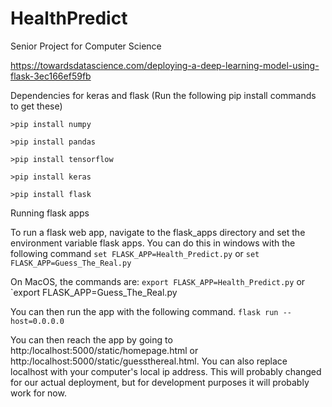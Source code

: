 # HealthPredict
Senior Project for Computer Science

https://towardsdatascience.com/deploying-a-deep-learning-model-using-flask-3ec166ef59fb

Dependencies for keras and flask
(Run the following pip install commands to get these)

`>pip install numpy`

`>pip install pandas`

`>pip install tensorflow`

`>pip install keras`

`>pip install flask`

Running flask apps 

To run a flask web app, navigate to the flask_apps directory and set the environment variable flask apps. You can do this in windows with the following command
`set FLASK_APP=Health_Predict.py` or `set FLASK_APP=Guess_The_Real.py`

On MacOS, the commands are: 
`export FLASK_APP=Health_Predict.py` or `export FLASK_APP=Guess_The_Real.py

You can then run the app with the following command. 
`flask run --host=0.0.0.0` 

You can then reach the app by going to http:/localhost:5000/static/homepage.html or http:/localhost:5000/static/guessthereal.html. 
You can also replace localhost with your computer's local ip address. This will probably changed for our actual deployment, but for development purposes it will probably work for now.

